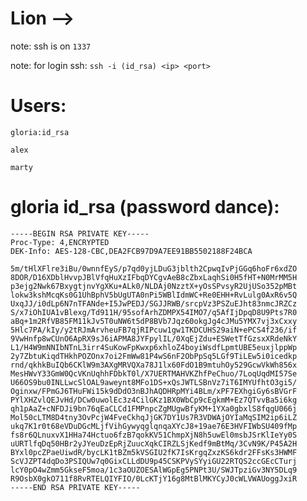 # Lion -->

note: ssh is on ```1337```

note: for login ssh: ```ssh -i (id_rsa) <ip> <port>```

# Users:

```gloria:id_rsa```

```alex```

```marty```

# gloria id_rsa (password dance):

```
-----BEGIN RSA PRIVATE KEY-----
Proc-Type: 4,ENCRYPTED
DEK-Info: AES-128-CBC,DEA2FCB97D9A7EE91BB5502188F24BCA

5m/tHlXFlre3iBu/0wnnfEyS/p7qd0yjLDuG3jblth2CpwqIvPjGGq6hoFr6xdZO
8DOR/D16XDblHvvpJBlVfqHuXzIFbqDYCgvAeB8cZbxLaqhSi0H5fHT+N0MrMM5H
p3ejg2Nwk67BxygtjnvYgXKu+ALk0/NLDAj0NzztX+yOsSPvsyR2UjUSo352pMBt
lokw3kshMcqKs0G1UhBphV5bUgUTA0nPi5WBlIdmWC+Re0EHH+RvLulg0AxR6v5Q
UxqJJ/i0dLp6N7nTFANde+I5JwPEDJ/SGJJRWB/srcpVz3PSZuEJht83nmcJRZCz
S/x7iOhIUA1vBlexg/Td911H/95sofArhZDMPX54IMO7/q5AfIjDpqD8U9Pts7R0
aBq+1m2RfVB85FM11kJv5T0uNW6t5dP8BVb7Jqz60okgJg4cJMu5YMX7vj3xCxxy
5Hlc7PA/kIy/y2tRJmArvheuFB7qjRIPcuw1gw1TKDCUHS29aiN+ePCS4f236/if
9VwHnfp8wCUnO6ApRX9sJ6iAPMA8JYFpylIL/0XqEjZdu+ESWetTfGzsxXRdeNkY
L1/H4W9mNNIbNTnL3irr4SuKowFpKwxp6xhloZ4boyiWsdfLpmtUBE5euxjlppWp
2y7ZbtuKiqdTHkhPOZOnx7oi2FmWw81P4wS6nF2ObPpSq5LGf9TiLEw5i0icedkp
rnd/qkhkBuIQb6CKlW9m3AXgMRVQXa78J1lx60FdO1B9mtuhOy529GcwVkWh856x
MesHWvY33GmW0QcVKnUqhhFDbkT0l/X7UERTMAHVKZhfPeChuo/7LoqUqdMI57Se
U66OS9bu0INLLwcSlOAL9aweynt8MFo1DS+xQsJWTLSBnVz7iT6IMYUfhtO3gi5/
Oginxw/FPmGJ6THuFWi15k9dDdO3nBJhAQDHRpMYi4BLm/xPF7EXhgiGy6sBVGrF
PYlXHZvlQEJvHd/DCw0uwolEc3z4CilGKz1BX0WbCp9cEgkmM+Ez7QTvvBa5i6kg
qh1pAaZ+cNFDJi9bn76qEaCLCd1FMPnpcZgMUgwBfyKM+1YXa0gbxlS8fqgU066j
Mol50cLTM8D4tny3OvPcjW4FveCkhqJjGK7DY1Us7R3VDWAjOYIaMqSIM2ip6iLZ
ukq7K1r0t68eVDuDGcMLjfVihGywyqglqnqaXYcJ8+19ae76E3HVFIWbSU409fMp
fs8r6QLnuxvX1HHa74Hctuo6fzB7qokKV51ChmpXjN8h5uwEl0msbJSrKlIeYy0S
uURTlfqDq50HBr2yJYeuDzEpRjZuucXqkCIRZLSjKedf9mBtMq/3CvN9K/P45A2H
BYxl0pcZPaeUiwdR/bycLK1tBZm5kVSGIU2fK7IsKrgqZxzKS6kdr2FFsKs3HWMF
ScVJZPT4dqDo3PSIQUw7q0GixCLLdDU9p45CSKPVySYyiGU22RTQS2ccGEcCTurj
lcY0pO4wZmm5GkseF5moa/1c3aOUZOESAlWGpEg5PNPt3U/SWJTpziGv3NY5DLq9
R9OsbX0gkO711f8RvRTELQIYFIO/0LcKTjY16g8MtBlMKYCyJ0cWLVWAUoggJxiR
-----END RSA PRIVATE KEY-----
```
